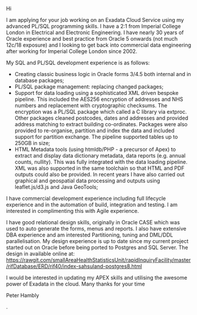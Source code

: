 Hi

I am applying for your job working on an Exadata Cloud Service using my advanced PL/SQL programming skills. I have a 2:1 from Imperial College London in Electrical and Electronic Engineering. I have nearly 30 years of Oracle experience and best practice from Oracle 5 onwards (not much 12c/18 exposure) and I looking to get back into commercial data engineering after working for Imperial College London since 2002.

My SQL and PL/SQL development experience is as follows:
 
* Creating classic business logic in Oracle forms 3/4.5 both internal and in database packages;
* PL/SQL package management: replacing changed packages;
* Support for data loading using a sophisticated XML driven bespoke pipeline. This included the AES256 encryption of addresses and NHS numbers and replacement with cryptographic checksums. The encryption was a PL/SQL package which called a C library via extproc. Other packages cleaned postcodes, dates and addresses and provided address matching to extract building co-ordinates. Packages were also provided to re-organise, partition and index the data and included support for partition exchange. The pipeline supported tables up to 250GB in size; 
* HTML Metadata tools (using htmldb/PHP - a precursor of Apex) to extract and display data dictionary metadata, data reports (e.g. annual counts, nullity). This was fully integrated with the data loading pipeline. XML was also supported in the same toolchain so that HTML and PDF outputs could also be provided. In recent years I have also carried out graphical and geospatial data processing and outputs using leaflet.js/d3.js and Java GeoTools; 

I have commercial development experience including full lifecycle experience and in the automation of build, integration and testing. I am interested in complimenting this with Agile experience.

I have good relational design skills, originally in Oracle CASE which was used to auto generate the forms, menus and reports. I also have extensive DBA experience and am interested Partitioning, tuning and DML/DDL parallelisation. My design experience is up to date since my current 
project started out on Oracle before being ported to Postgres and SQL Server. The design in available online at: https://rawgit.com/smallAreaHealthStatisticsUnit/rapidInquiryFacility/master/rifDatabase/ERD/rif40/index-sahsuland-postgres8.html

I would be interested in updating my APEX skills and utilising the awesome power of Exadata in the cloud.
Many thanks for your time

Peter Hambly

.

